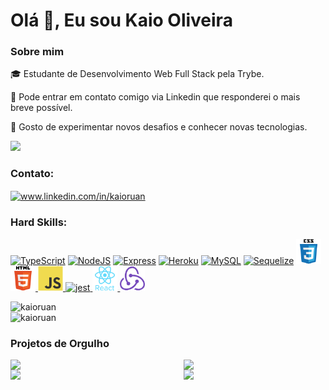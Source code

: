 <h1 align="left">Olá 👋, Eu sou Kaio Oliveira</h1>
<h3 align="left">Sobre mim</h3>
<p align="left">🎓 Estudante de Desenvolvimento Web Full Stack pela Trybe.</p>
<p align="left">💬 Pode entrar em contato comigo via Linkedin que responderei o mais breve possível.</p>
<p align="left">📝 Gosto de experimentar novos desafios e conhecer novas tecnologias.</p>

<a href="https://www.github.com/kaioruan" target="_blank" rel="noreferrer"><img
src="https://img.shields.io/github/followers/kaioruan?logo=github&style=for-the-badge&color=0891b2&labelColor=1c1917" /></a>

<h3 align="left">Contato:</h3>
<p align="left">
<a href="https://www.linkedin.com/in/kaioruan" target="blank"><img align="center" src="https://raw.githubusercontent.com/rahuldkjain/github-profile-readme-generator/master/src/images/icons/Social/linked-in-alt.svg" alt="www.linkedin.com/in/kaioruan" height="30" width="40" /></a>
</p>

<h3 align="left">Hard Skills:</h3>
<p align="left"> <a href="https://www.w3schools.com/css/" target="_blank" rel="noreferrer"> 
<a href="https://www.typescriptlang.org/" target="_blank" rel="noreferrer"><img src="https://raw.githubusercontent.com/danielcranney/readme-generator/main/public/icons/skills/typescript-colored.svg" width="36" height="36" alt="TypeScript" /></a>
<a href="https://nodejs.org/en/" target="_blank" rel="noreferrer"><img src="https://raw.githubusercontent.com/danielcranney/readme-generator/main/public/icons/skills/nodejs-colored.svg" width="36" height="36" alt="NodeJS" /></a>
<a href="https://expressjs.com/" target="_blank" rel="noreferrer"><img src="https://raw.githubusercontent.com/danielcranney/readme-generator/main/public/icons/skills/express-colored-dark.svg" width="36" height="36" alt="Express" /></a>
<a href="https://www.heroku.com/" target="_blank" rel="noreferrer"><img src="https://raw.githubusercontent.com/danielcranney/readme-generator/main/public/icons/skills/heroku-colored.svg" width="36" height="36" alt="Heroku" /></a>
<a href="https://www.mysql.com/" target="_blank" rel="noreferrer"><img src="https://raw.githubusercontent.com/danielcranney/readme-generator/main/public/icons/skills/mysql-colored.svg" width="36" height="36" alt="MySQL" /></a>
<a href="https://sequelize.org/" target="_blank" rel="noreferrer"><img src="https://avatars3.githubusercontent.com/u/3591786?s=400&v=4" width="36" height="36" alt="Sequelize" /></a>
<img src="https://raw.githubusercontent.com/devicons/devicon/master/icons/css3/css3-original-wordmark.svg" alt="css3" width="40" height="40"/> </a> <a href="https://www.w3.org/html/" target="_blank" rel="noreferrer"> <img src="https://raw.githubusercontent.com/devicons/devicon/master/icons/html5/html5-original-wordmark.svg" alt="html5" width="40" height="40"/> </a> <a href="https://developer.mozilla.org/en-US/docs/Web/JavaScript" target="_blank" rel="noreferrer"> <img src="https://raw.githubusercontent.com/devicons/devicon/master/icons/javascript/javascript-original.svg" alt="javascript" width="40" height="40"/> </a> <a href="https://jestjs.io" target="_blank" rel="noreferrer"> <img src="https://www.vectorlogo.zone/logos/jestjsio/jestjsio-icon.svg" alt="jest" width="40" height="40"/> </a> <a href="https://reactjs.org/" target="_blank" rel="noreferrer"> <img src="https://raw.githubusercontent.com/devicons/devicon/master/icons/react/react-original-wordmark.svg" alt="react" width="40" height="40"/> </a> <a href="https://redux.js.org" target="_blank" rel="noreferrer"> <img src="https://raw.githubusercontent.com/devicons/devicon/master/icons/redux/redux-original.svg" alt="redux" width="40" height="40"/> </a> </p>

<span><img align="left" src="https://github-readme-stats.vercel.app/api/top-langs?username=kaioruan&show_icons=true&locale=en&layout=compact" alt="kaioruan"  width="400px" /></span>

<span><img align="left" src="https://github-readme-streak-stats.herokuapp.com/?user=kaioruan&" alt="kaioruan" width="400px" /></span>


<br /><br />
<p align="left">
  <h3 align="left">Projetos de Orgulho</h3>

<div width="100%" align="center"><a href="https://github.com/kaioruan/myRecipe-app" align="left"><img align="left" width="45%" src="https://github-readme-stats.vercel.app/api/pin/?username=kaioruan&repo=myRecipe-app&title_color=ffffff&text_color=ffffff&icon_color=0891b2&bg_color=1c1917&hide_border=true&locale=en" /></a><a href="https://github.com/kaioruan/sequelize-blogs-api" align="right"><img align="right" width="45%" src="https://github-readme-stats.vercel.app/api/pin/?username=kaioruan&repo=sequelize-blogs-api&title_color=ffffff&text_color=ffffff&icon_color=0891b2&bg_color=1c1917&hide_border=true&locale=en" /></a></div>

<div width="100%" align="center"><a href="https://github.com/kaioruan/store-manager" align="left"><img align="left" width="45%" src="https://github-readme-stats.vercel.app/api/pin/?username=kaioruan&repo=store-manager&title_color=ffffff&text_color=ffffff&icon_color=0891b2&bg_color=1c1917&hide_border=true&locale=en" /></a><a href="https://github.com/kaioruan/project-trivia-react-redux" align="right"><img align="right" width="45%" src="https://github-readme-stats.vercel.app/api/pin/?username=kaioruan&repo=project-trivia-react-redux&title_color=ffffff&text_color=ffffff&icon_color=0891b2&bg_color=1c1917&hide_border=true&locale=en" /></a></div><br /><br /><br /><br /><br /><br /><br />
</p>
